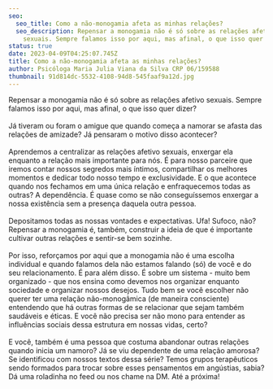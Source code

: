 ```yaml
---
seo:
  seo_title: Como a não-monogamia afeta as minhas relações?
  seo_description: Repensar a monogamia não é só sobre as relações afetivo
    sexuais. Sempre falamos isso por aqui, mas afinal, o que isso quer dizer?
status: true
date: 2023-04-09T04:25:07.745Z
title: Como a não-monogamia afeta as minhas relações?
author: Psicóloga Maria Julia Viana da Silva CRP 06/159588
thumbnail: 91d814dc-5532-4108-94d8-545faaf9a12d.jpg
---
```

<!--StartFragment-->

Repensar a monogamia não é só sobre as relações afetivo sexuais. Sempre falamos isso por aqui, mas afinal, o que isso quer dizer?\
\
Já tiveram ou foram o amigue que quando começa a namorar se afasta das relações de amizade? Já pensaram o motivo disso acontecer?\
\
Aprendemos a centralizar as relações afetivo sexuais, enxergar ela enquanto a relação mais importante para nós. É para nosso parceire que iremos contar nossos segredos mais íntimos, compartilhar os melhores momentos e dedicar todo nosso tempo e exclusividade. E o que acontece quando nos fechamos em uma única relação e enfraquecemos todas as outras? A dependência. É quase como se não conseguíssemos enxergar a nossa existência sem a presença daquela outra pessoa.\
\
Depositamos todas as nossas vontades e expectativas. Ufa! Sufoco, não? Repensar a monogamia é, também, construir a ideia de que é importante cultivar outras relações e sentir-se bem sozinhe.\
\
Por isso, reforçamos por aqui que a monogamia não é uma escolha individual e quando falamos dela não estamos falando (só) de você e do seu relacionamento. É para além disso. É sobre um sistema - muito bem organizado - que nos ensina como devemos nos organizar enquanto sociedade e organizar nossos desejos. Tudo bem se você escolher não querer ter uma relação não-monogâmica (de maneira consciente) entendendo que há outras formas de se relacionar que sejam também saudáveis e éticas. E você não precisa ser não mono para entender as influências sociais dessa estrutura em nossas vidas, certo?\
\
E você, também é uma pessoa que costuma abandonar outras relações quando inicia um namoro? Já se viu dependente de uma relação amorosa? Se identificou com nossos textos dessa série? Temos grupos terapêuticos sendo formados para trocar sobre esses pensamentos em angústias, sabia? Dá uma roladinha no feed ou nos chame na DM. Até a próxima!

<!--EndFragment-->
